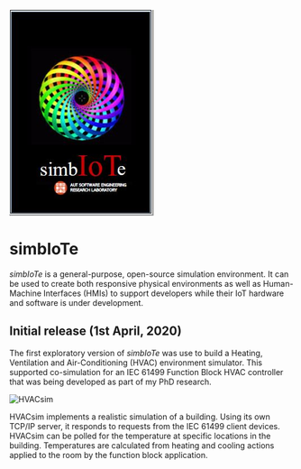 ![simbIoTe logo](graphics/simbIoTe.jpg)

# simbIoTe 

*simbIoTe* is a general-purpose, open-source simulation environment. It can be used to create both responsive physical environments as well as Human-Machine Interfaces (HMIs) to support developers while their IoT hardware and software is under development.

## Initial release (1st April, 2020)

The first exploratory version of *simbIoTe* was use to build a Heating, Ventilation and Air-Conditioning (HVAC) environment simulator. This supported co-simulation for an IEC 61499 Function Block HVAC controller that was being developed as part of my PhD research. 

![HVACsim](graphics/HVACsim_01.jpg)

HVACsim implements a realistic simulation of a building. Using its own TCP/IP server, it responds to requests from the IEC 61499 client devices. HVACsim can be polled for the temperature at specific locations in the building. Temperatures are calculated from heating and cooling actions applied to the room by the function block application.
